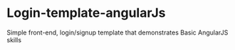 # Login-template-angularJs
Simple front-end, login/signup template that demonstrates Basic AngularJS skills
